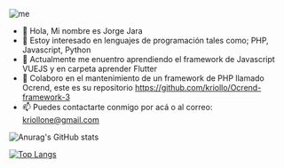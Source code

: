 <p >

![me](https://user-images.githubusercontent.com/32275426/209872058-bb9a8a27-5a0a-46d0-8c58-d62ac345effe.png)
  
</center>


- 👋 Hola, Mi nombre es Jorge Jara
- 👀 Estoy interesado en lenguajes de programación tales como; PHP, Javascript, Python
- 🌱 Actualmente me enuentro aprendiendo el framework de Javascript VUEJS y en carpeta aprender Flutter
- 💞️ Colaboro en el mantenimiento de un framework de PHP llamado Ocrend, este es su repositorio https://github.com/kriollo/Ocrend-framework-3
- 📫 Puedes contactarte conmigo por acá o al correo: kriollone@gmail.com


![Anurag's GitHub stats](https://github-readme-stats.vercel.app/api?username=kriollo&show_icons=true&theme=radical)

[![Top Langs](https://github-readme-stats.vercel.app/api/top-langs/?username=kriollo&layout=compact)](https://github.com/anuraghazra/github-readme-stats)

<!---
kriollo/kriollo is a ✨ special ✨ repository because its `README.md` (this file) appears on your GitHub profile.
You can click the Preview link to take a look at your changes.
--->
